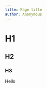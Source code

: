 ```yaml
---
title: Page title
author: Anonymous
---
```


[:title]: # "Page title"
[:author]: # "Anonymouse"

# H1

## H2

### H3

Hello
